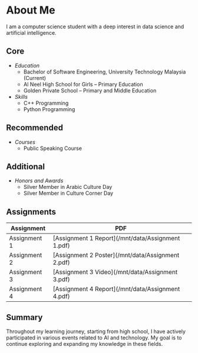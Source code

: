 # About Me
I am a computer science student with a deep interest in data science and artificial intelligence.

## Core
- *Education*
  - Bachelor of Software Engineering, University Technology Malaysia (Current)
  - Al Neel High School for Girls – Primary Education
  - Golden Private School – Primary and Middle Education
- *Skills*
  - C++ Programming
  - Python Programming

## Recommended
- *Courses*
  - Public Speaking Course

## Additional
- *Honors and Awards*
  - Silver Member in Arabic Culture Day
  - Silver Member in Culture Corner Day

## Assignments
| Assignment | PDF |
|------------|-----|
| Assignment 1 | [Assignment 1 Report](/mnt/data/Assignment 1.pdf) |
| Assignment 2 | [Assignment 2 Poster](/mnt/data/Assignment 2.pdf) |
| Assignment 3 | [Assignment 3 Video](/mnt/data/Assignment 3.pdf) |
| Assignment 4 | [Assignment 4 Report](/mnt/data/Assignment 4.pdf) |

## Summary
Throughout my learning journey, starting from high school, I have actively participated in various events related to AI and technology. My goal is to continue exploring and expanding my knowledge in these fields.
